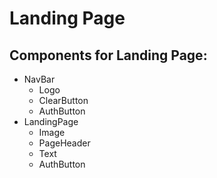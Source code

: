 # Landing Page

## Components for Landing Page:

- NavBar
  - Logo
  - ClearButton
  - AuthButton
- LandingPage
  - Image
  - PageHeader
  - Text
  - AuthButton
